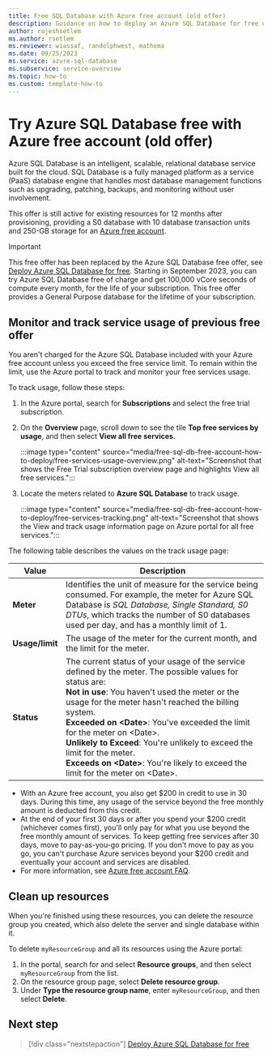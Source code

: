 ```yaml
---
title: Free SQL Database with Azure free account (old offer)
description: Guidance on how to deploy an Azure SQL Database for free using an Azure free account.
author: rajeshsetlem
ms.author: rsetlem
ms.reviewer: wiassaf, randolphwest, mathoma
ms.date: 09/25/2023
ms.service: azure-sql-database
ms.subservice: service-overview
ms.topic: how-to
ms.custom: template-how-to
---
```


# Try Azure SQL Database free with Azure free account (old offer)

Azure SQL Database is an intelligent, scalable, relational database service built for the cloud. SQL Database is a fully managed platform as a service (PaaS) database engine that handles most database management functions such as upgrading, patching, backups, and monitoring without user involvement.

This offer is still active for existing resources for 12 months after provisioning, providing a S0 database with 10 database transaction units and 250-GB storage for an [Azure free account](https://azure.microsoft.com/free/).

> [!IMPORTANT]  
> This free offer has been replaced by the Azure SQL Database free offer, see [Deploy Azure SQL Database for free](free-offer.md). Starting in September 2023, you can try Azure SQL Database free of charge and get 100,000 vCore seconds of compute every month, for the life of your subscription. This free offer provides a General Purpose database for the lifetime of your subscription.

## Monitor and track service usage of previous free offer

You aren't charged for the Azure SQL Database included with your Azure free account unless you exceed the free service limit. To remain within the limit, use the Azure portal to track and monitor your free services usage.

To track usage, follow these steps:

1. In the Azure portal, search for **Subscriptions** and select the free trial subscription.

1. On the **Overview** page, scroll down to see the tile **Top free services by usage**, and then select **View all free services**.

    :::image type="content" source="media/free-sql-db-free-account-how-to-deploy/free-services-usage-overview.png" alt-text="Screenshot that shows the Free Trial subscription overview page and highlights View all free services.":::

1. Locate the meters related to **Azure SQL Database** to track usage.

    :::image type="content" source="media/free-sql-db-free-account-how-to-deploy/free-services-tracking.png" alt-text="Screenshot that shows the View and track usage information page on Azure portal for all free services.":::

The following table describes the values on the track usage page:

| **Value** | **Description** |
| --- | --- |
| **Meter** | Identifies the unit of measure for the service being consumed. For example, the meter for Azure SQL Database is *SQL Database, Single Standard, S0 DTUs*, which tracks the number of S0 databases used per day, and has a monthly limit of 1. |
| **Usage/limit** | The usage of the meter for the current month, and the limit for the meter. |
| **Status** | The current status of your usage of the service defined by the meter. The possible values for status are:<br />**Not in use**: You haven't used the meter or the usage for the meter hasn't reached the billing system.<br />**Exceeded on \<Date\>**: You've exceeded the limit for the meter on \<Date\>.<br />**Unlikely to Exceed**: You're unlikely to exceed the limit for the meter.<br />**Exceeds on \<Date\>**: You're likely to exceed the limit for the meter on \<Date\>. |

- With an Azure free account, you also get $200 in credit to use in 30 days. During this time, any usage of the service beyond the free monthly amount is deducted from this credit.
- At the end of your first 30 days or after you spend your $200 credit (whichever comes first), you'll only pay for what you use beyond the free monthly amount of services. To keep getting free services after 30 days, move to pay-as-you-go pricing. If you don't move to pay as you go, you can't purchase Azure services beyond your $200 credit and eventually your account and services are disabled.
- For more information, see [Azure free account FAQ](https://azure.microsoft.com/free/free-account-faq/).

## Clean up resources

When you're finished using these resources, you can delete the resource group you created, which also delete the server and single database within it.

To delete `myResourceGroup` and all its resources using the Azure portal:

1. In the portal, search for and select **Resource groups**, and then select `myResourceGroup` from the list.
1. On the resource group page, select **Delete resource group**.
1. Under **Type the resource group name**, enter `myResourceGroup`, and then select **Delete**.

## Next step

> [!div class="nextstepaction"]
> [Deploy Azure SQL Database for free](free-offer.md)
